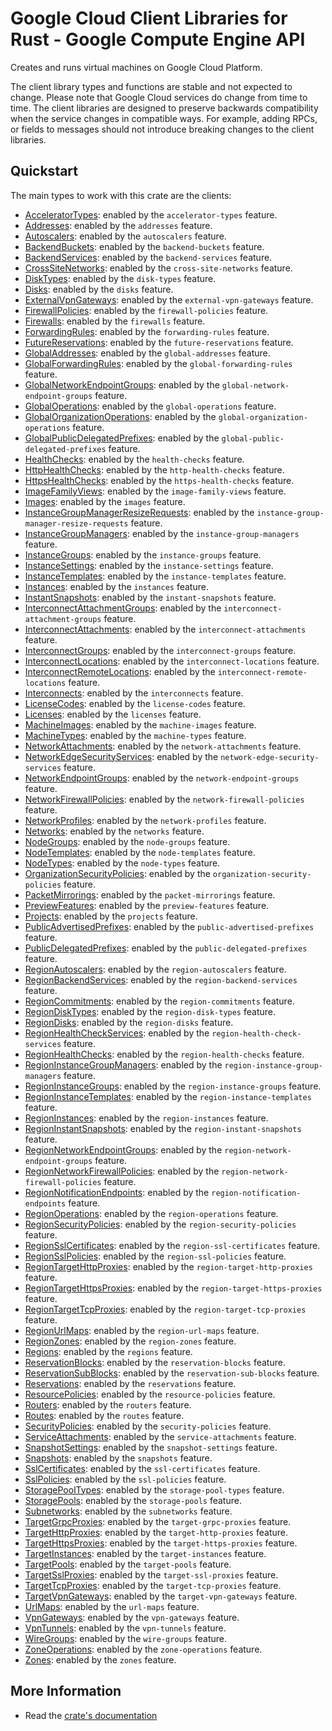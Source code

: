 # Google Cloud Client Libraries for Rust - Google Compute Engine API

<!-- Code generated by sidekick. DO NOT EDIT. -->


Creates and runs virtual machines on Google Cloud Platform.

The client library types and functions are stable and not expected to change.
Please note that Google Cloud services do change from time to time. The client
libraries are designed to preserve backwards compatibility when the service
changes in compatible ways. For example, adding RPCs, or fields to messages
should not introduce breaking changes to the client libraries.

## Quickstart

The main types to work with this crate are the clients:

- [AcceleratorTypes]: enabled by the `accelerator-types` feature.
- [Addresses]: enabled by the `addresses` feature.
- [Autoscalers]: enabled by the `autoscalers` feature.
- [BackendBuckets]: enabled by the `backend-buckets` feature.
- [BackendServices]: enabled by the `backend-services` feature.
- [CrossSiteNetworks]: enabled by the `cross-site-networks` feature.
- [DiskTypes]: enabled by the `disk-types` feature.
- [Disks]: enabled by the `disks` feature.
- [ExternalVpnGateways]: enabled by the `external-vpn-gateways` feature.
- [FirewallPolicies]: enabled by the `firewall-policies` feature.
- [Firewalls]: enabled by the `firewalls` feature.
- [ForwardingRules]: enabled by the `forwarding-rules` feature.
- [FutureReservations]: enabled by the `future-reservations` feature.
- [GlobalAddresses]: enabled by the `global-addresses` feature.
- [GlobalForwardingRules]: enabled by the `global-forwarding-rules` feature.
- [GlobalNetworkEndpointGroups]: enabled by the `global-network-endpoint-groups` feature.
- [GlobalOperations]: enabled by the `global-operations` feature.
- [GlobalOrganizationOperations]: enabled by the `global-organization-operations` feature.
- [GlobalPublicDelegatedPrefixes]: enabled by the `global-public-delegated-prefixes` feature.
- [HealthChecks]: enabled by the `health-checks` feature.
- [HttpHealthChecks]: enabled by the `http-health-checks` feature.
- [HttpsHealthChecks]: enabled by the `https-health-checks` feature.
- [ImageFamilyViews]: enabled by the `image-family-views` feature.
- [Images]: enabled by the `images` feature.
- [InstanceGroupManagerResizeRequests]: enabled by the `instance-group-manager-resize-requests` feature.
- [InstanceGroupManagers]: enabled by the `instance-group-managers` feature.
- [InstanceGroups]: enabled by the `instance-groups` feature.
- [InstanceSettings]: enabled by the `instance-settings` feature.
- [InstanceTemplates]: enabled by the `instance-templates` feature.
- [Instances]: enabled by the `instances` feature.
- [InstantSnapshots]: enabled by the `instant-snapshots` feature.
- [InterconnectAttachmentGroups]: enabled by the `interconnect-attachment-groups` feature.
- [InterconnectAttachments]: enabled by the `interconnect-attachments` feature.
- [InterconnectGroups]: enabled by the `interconnect-groups` feature.
- [InterconnectLocations]: enabled by the `interconnect-locations` feature.
- [InterconnectRemoteLocations]: enabled by the `interconnect-remote-locations` feature.
- [Interconnects]: enabled by the `interconnects` feature.
- [LicenseCodes]: enabled by the `license-codes` feature.
- [Licenses]: enabled by the `licenses` feature.
- [MachineImages]: enabled by the `machine-images` feature.
- [MachineTypes]: enabled by the `machine-types` feature.
- [NetworkAttachments]: enabled by the `network-attachments` feature.
- [NetworkEdgeSecurityServices]: enabled by the `network-edge-security-services` feature.
- [NetworkEndpointGroups]: enabled by the `network-endpoint-groups` feature.
- [NetworkFirewallPolicies]: enabled by the `network-firewall-policies` feature.
- [NetworkProfiles]: enabled by the `network-profiles` feature.
- [Networks]: enabled by the `networks` feature.
- [NodeGroups]: enabled by the `node-groups` feature.
- [NodeTemplates]: enabled by the `node-templates` feature.
- [NodeTypes]: enabled by the `node-types` feature.
- [OrganizationSecurityPolicies]: enabled by the `organization-security-policies` feature.
- [PacketMirrorings]: enabled by the `packet-mirrorings` feature.
- [PreviewFeatures]: enabled by the `preview-features` feature.
- [Projects]: enabled by the `projects` feature.
- [PublicAdvertisedPrefixes]: enabled by the `public-advertised-prefixes` feature.
- [PublicDelegatedPrefixes]: enabled by the `public-delegated-prefixes` feature.
- [RegionAutoscalers]: enabled by the `region-autoscalers` feature.
- [RegionBackendServices]: enabled by the `region-backend-services` feature.
- [RegionCommitments]: enabled by the `region-commitments` feature.
- [RegionDiskTypes]: enabled by the `region-disk-types` feature.
- [RegionDisks]: enabled by the `region-disks` feature.
- [RegionHealthCheckServices]: enabled by the `region-health-check-services` feature.
- [RegionHealthChecks]: enabled by the `region-health-checks` feature.
- [RegionInstanceGroupManagers]: enabled by the `region-instance-group-managers` feature.
- [RegionInstanceGroups]: enabled by the `region-instance-groups` feature.
- [RegionInstanceTemplates]: enabled by the `region-instance-templates` feature.
- [RegionInstances]: enabled by the `region-instances` feature.
- [RegionInstantSnapshots]: enabled by the `region-instant-snapshots` feature.
- [RegionNetworkEndpointGroups]: enabled by the `region-network-endpoint-groups` feature.
- [RegionNetworkFirewallPolicies]: enabled by the `region-network-firewall-policies` feature.
- [RegionNotificationEndpoints]: enabled by the `region-notification-endpoints` feature.
- [RegionOperations]: enabled by the `region-operations` feature.
- [RegionSecurityPolicies]: enabled by the `region-security-policies` feature.
- [RegionSslCertificates]: enabled by the `region-ssl-certificates` feature.
- [RegionSslPolicies]: enabled by the `region-ssl-policies` feature.
- [RegionTargetHttpProxies]: enabled by the `region-target-http-proxies` feature.
- [RegionTargetHttpsProxies]: enabled by the `region-target-https-proxies` feature.
- [RegionTargetTcpProxies]: enabled by the `region-target-tcp-proxies` feature.
- [RegionUrlMaps]: enabled by the `region-url-maps` feature.
- [RegionZones]: enabled by the `region-zones` feature.
- [Regions]: enabled by the `regions` feature.
- [ReservationBlocks]: enabled by the `reservation-blocks` feature.
- [ReservationSubBlocks]: enabled by the `reservation-sub-blocks` feature.
- [Reservations]: enabled by the `reservations` feature.
- [ResourcePolicies]: enabled by the `resource-policies` feature.
- [Routers]: enabled by the `routers` feature.
- [Routes]: enabled by the `routes` feature.
- [SecurityPolicies]: enabled by the `security-policies` feature.
- [ServiceAttachments]: enabled by the `service-attachments` feature.
- [SnapshotSettings]: enabled by the `snapshot-settings` feature.
- [Snapshots]: enabled by the `snapshots` feature.
- [SslCertificates]: enabled by the `ssl-certificates` feature.
- [SslPolicies]: enabled by the `ssl-policies` feature.
- [StoragePoolTypes]: enabled by the `storage-pool-types` feature.
- [StoragePools]: enabled by the `storage-pools` feature.
- [Subnetworks]: enabled by the `subnetworks` feature.
- [TargetGrpcProxies]: enabled by the `target-grpc-proxies` feature.
- [TargetHttpProxies]: enabled by the `target-http-proxies` feature.
- [TargetHttpsProxies]: enabled by the `target-https-proxies` feature.
- [TargetInstances]: enabled by the `target-instances` feature.
- [TargetPools]: enabled by the `target-pools` feature.
- [TargetSslProxies]: enabled by the `target-ssl-proxies` feature.
- [TargetTcpProxies]: enabled by the `target-tcp-proxies` feature.
- [TargetVpnGateways]: enabled by the `target-vpn-gateways` feature.
- [UrlMaps]: enabled by the `url-maps` feature.
- [VpnGateways]: enabled by the `vpn-gateways` feature.
- [VpnTunnels]: enabled by the `vpn-tunnels` feature.
- [WireGroups]: enabled by the `wire-groups` feature.
- [ZoneOperations]: enabled by the `zone-operations` feature.
- [Zones]: enabled by the `zones` feature.

## More Information

- Read the [crate's documentation](https://docs.rs/google-cloud-compute-v1/latest/google-cloud-compute-v1)

[AcceleratorTypes]: https://docs.rs/google-cloud-compute-v1/latest/google_cloud_compute_v1/client/struct.AcceleratorTypes.html
[Addresses]: https://docs.rs/google-cloud-compute-v1/latest/google_cloud_compute_v1/client/struct.Addresses.html
[Autoscalers]: https://docs.rs/google-cloud-compute-v1/latest/google_cloud_compute_v1/client/struct.Autoscalers.html
[BackendBuckets]: https://docs.rs/google-cloud-compute-v1/latest/google_cloud_compute_v1/client/struct.BackendBuckets.html
[BackendServices]: https://docs.rs/google-cloud-compute-v1/latest/google_cloud_compute_v1/client/struct.BackendServices.html
[CrossSiteNetworks]: https://docs.rs/google-cloud-compute-v1/latest/google_cloud_compute_v1/client/struct.CrossSiteNetworks.html
[DiskTypes]: https://docs.rs/google-cloud-compute-v1/latest/google_cloud_compute_v1/client/struct.DiskTypes.html
[Disks]: https://docs.rs/google-cloud-compute-v1/latest/google_cloud_compute_v1/client/struct.Disks.html
[ExternalVpnGateways]: https://docs.rs/google-cloud-compute-v1/latest/google_cloud_compute_v1/client/struct.ExternalVpnGateways.html
[FirewallPolicies]: https://docs.rs/google-cloud-compute-v1/latest/google_cloud_compute_v1/client/struct.FirewallPolicies.html
[Firewalls]: https://docs.rs/google-cloud-compute-v1/latest/google_cloud_compute_v1/client/struct.Firewalls.html
[ForwardingRules]: https://docs.rs/google-cloud-compute-v1/latest/google_cloud_compute_v1/client/struct.ForwardingRules.html
[FutureReservations]: https://docs.rs/google-cloud-compute-v1/latest/google_cloud_compute_v1/client/struct.FutureReservations.html
[GlobalAddresses]: https://docs.rs/google-cloud-compute-v1/latest/google_cloud_compute_v1/client/struct.GlobalAddresses.html
[GlobalForwardingRules]: https://docs.rs/google-cloud-compute-v1/latest/google_cloud_compute_v1/client/struct.GlobalForwardingRules.html
[GlobalNetworkEndpointGroups]: https://docs.rs/google-cloud-compute-v1/latest/google_cloud_compute_v1/client/struct.GlobalNetworkEndpointGroups.html
[GlobalOperations]: https://docs.rs/google-cloud-compute-v1/latest/google_cloud_compute_v1/client/struct.GlobalOperations.html
[GlobalOrganizationOperations]: https://docs.rs/google-cloud-compute-v1/latest/google_cloud_compute_v1/client/struct.GlobalOrganizationOperations.html
[GlobalPublicDelegatedPrefixes]: https://docs.rs/google-cloud-compute-v1/latest/google_cloud_compute_v1/client/struct.GlobalPublicDelegatedPrefixes.html
[HealthChecks]: https://docs.rs/google-cloud-compute-v1/latest/google_cloud_compute_v1/client/struct.HealthChecks.html
[HttpHealthChecks]: https://docs.rs/google-cloud-compute-v1/latest/google_cloud_compute_v1/client/struct.HttpHealthChecks.html
[HttpsHealthChecks]: https://docs.rs/google-cloud-compute-v1/latest/google_cloud_compute_v1/client/struct.HttpsHealthChecks.html
[ImageFamilyViews]: https://docs.rs/google-cloud-compute-v1/latest/google_cloud_compute_v1/client/struct.ImageFamilyViews.html
[Images]: https://docs.rs/google-cloud-compute-v1/latest/google_cloud_compute_v1/client/struct.Images.html
[InstanceGroupManagerResizeRequests]: https://docs.rs/google-cloud-compute-v1/latest/google_cloud_compute_v1/client/struct.InstanceGroupManagerResizeRequests.html
[InstanceGroupManagers]: https://docs.rs/google-cloud-compute-v1/latest/google_cloud_compute_v1/client/struct.InstanceGroupManagers.html
[InstanceGroups]: https://docs.rs/google-cloud-compute-v1/latest/google_cloud_compute_v1/client/struct.InstanceGroups.html
[InstanceSettings]: https://docs.rs/google-cloud-compute-v1/latest/google_cloud_compute_v1/client/struct.InstanceSettings.html
[InstanceTemplates]: https://docs.rs/google-cloud-compute-v1/latest/google_cloud_compute_v1/client/struct.InstanceTemplates.html
[Instances]: https://docs.rs/google-cloud-compute-v1/latest/google_cloud_compute_v1/client/struct.Instances.html
[InstantSnapshots]: https://docs.rs/google-cloud-compute-v1/latest/google_cloud_compute_v1/client/struct.InstantSnapshots.html
[InterconnectAttachmentGroups]: https://docs.rs/google-cloud-compute-v1/latest/google_cloud_compute_v1/client/struct.InterconnectAttachmentGroups.html
[InterconnectAttachments]: https://docs.rs/google-cloud-compute-v1/latest/google_cloud_compute_v1/client/struct.InterconnectAttachments.html
[InterconnectGroups]: https://docs.rs/google-cloud-compute-v1/latest/google_cloud_compute_v1/client/struct.InterconnectGroups.html
[InterconnectLocations]: https://docs.rs/google-cloud-compute-v1/latest/google_cloud_compute_v1/client/struct.InterconnectLocations.html
[InterconnectRemoteLocations]: https://docs.rs/google-cloud-compute-v1/latest/google_cloud_compute_v1/client/struct.InterconnectRemoteLocations.html
[Interconnects]: https://docs.rs/google-cloud-compute-v1/latest/google_cloud_compute_v1/client/struct.Interconnects.html
[LicenseCodes]: https://docs.rs/google-cloud-compute-v1/latest/google_cloud_compute_v1/client/struct.LicenseCodes.html
[Licenses]: https://docs.rs/google-cloud-compute-v1/latest/google_cloud_compute_v1/client/struct.Licenses.html
[MachineImages]: https://docs.rs/google-cloud-compute-v1/latest/google_cloud_compute_v1/client/struct.MachineImages.html
[MachineTypes]: https://docs.rs/google-cloud-compute-v1/latest/google_cloud_compute_v1/client/struct.MachineTypes.html
[NetworkAttachments]: https://docs.rs/google-cloud-compute-v1/latest/google_cloud_compute_v1/client/struct.NetworkAttachments.html
[NetworkEdgeSecurityServices]: https://docs.rs/google-cloud-compute-v1/latest/google_cloud_compute_v1/client/struct.NetworkEdgeSecurityServices.html
[NetworkEndpointGroups]: https://docs.rs/google-cloud-compute-v1/latest/google_cloud_compute_v1/client/struct.NetworkEndpointGroups.html
[NetworkFirewallPolicies]: https://docs.rs/google-cloud-compute-v1/latest/google_cloud_compute_v1/client/struct.NetworkFirewallPolicies.html
[NetworkProfiles]: https://docs.rs/google-cloud-compute-v1/latest/google_cloud_compute_v1/client/struct.NetworkProfiles.html
[Networks]: https://docs.rs/google-cloud-compute-v1/latest/google_cloud_compute_v1/client/struct.Networks.html
[NodeGroups]: https://docs.rs/google-cloud-compute-v1/latest/google_cloud_compute_v1/client/struct.NodeGroups.html
[NodeTemplates]: https://docs.rs/google-cloud-compute-v1/latest/google_cloud_compute_v1/client/struct.NodeTemplates.html
[NodeTypes]: https://docs.rs/google-cloud-compute-v1/latest/google_cloud_compute_v1/client/struct.NodeTypes.html
[OrganizationSecurityPolicies]: https://docs.rs/google-cloud-compute-v1/latest/google_cloud_compute_v1/client/struct.OrganizationSecurityPolicies.html
[PacketMirrorings]: https://docs.rs/google-cloud-compute-v1/latest/google_cloud_compute_v1/client/struct.PacketMirrorings.html
[PreviewFeatures]: https://docs.rs/google-cloud-compute-v1/latest/google_cloud_compute_v1/client/struct.PreviewFeatures.html
[Projects]: https://docs.rs/google-cloud-compute-v1/latest/google_cloud_compute_v1/client/struct.Projects.html
[PublicAdvertisedPrefixes]: https://docs.rs/google-cloud-compute-v1/latest/google_cloud_compute_v1/client/struct.PublicAdvertisedPrefixes.html
[PublicDelegatedPrefixes]: https://docs.rs/google-cloud-compute-v1/latest/google_cloud_compute_v1/client/struct.PublicDelegatedPrefixes.html
[RegionAutoscalers]: https://docs.rs/google-cloud-compute-v1/latest/google_cloud_compute_v1/client/struct.RegionAutoscalers.html
[RegionBackendServices]: https://docs.rs/google-cloud-compute-v1/latest/google_cloud_compute_v1/client/struct.RegionBackendServices.html
[RegionCommitments]: https://docs.rs/google-cloud-compute-v1/latest/google_cloud_compute_v1/client/struct.RegionCommitments.html
[RegionDiskTypes]: https://docs.rs/google-cloud-compute-v1/latest/google_cloud_compute_v1/client/struct.RegionDiskTypes.html
[RegionDisks]: https://docs.rs/google-cloud-compute-v1/latest/google_cloud_compute_v1/client/struct.RegionDisks.html
[RegionHealthCheckServices]: https://docs.rs/google-cloud-compute-v1/latest/google_cloud_compute_v1/client/struct.RegionHealthCheckServices.html
[RegionHealthChecks]: https://docs.rs/google-cloud-compute-v1/latest/google_cloud_compute_v1/client/struct.RegionHealthChecks.html
[RegionInstanceGroupManagers]: https://docs.rs/google-cloud-compute-v1/latest/google_cloud_compute_v1/client/struct.RegionInstanceGroupManagers.html
[RegionInstanceGroups]: https://docs.rs/google-cloud-compute-v1/latest/google_cloud_compute_v1/client/struct.RegionInstanceGroups.html
[RegionInstanceTemplates]: https://docs.rs/google-cloud-compute-v1/latest/google_cloud_compute_v1/client/struct.RegionInstanceTemplates.html
[RegionInstances]: https://docs.rs/google-cloud-compute-v1/latest/google_cloud_compute_v1/client/struct.RegionInstances.html
[RegionInstantSnapshots]: https://docs.rs/google-cloud-compute-v1/latest/google_cloud_compute_v1/client/struct.RegionInstantSnapshots.html
[RegionNetworkEndpointGroups]: https://docs.rs/google-cloud-compute-v1/latest/google_cloud_compute_v1/client/struct.RegionNetworkEndpointGroups.html
[RegionNetworkFirewallPolicies]: https://docs.rs/google-cloud-compute-v1/latest/google_cloud_compute_v1/client/struct.RegionNetworkFirewallPolicies.html
[RegionNotificationEndpoints]: https://docs.rs/google-cloud-compute-v1/latest/google_cloud_compute_v1/client/struct.RegionNotificationEndpoints.html
[RegionOperations]: https://docs.rs/google-cloud-compute-v1/latest/google_cloud_compute_v1/client/struct.RegionOperations.html
[RegionSecurityPolicies]: https://docs.rs/google-cloud-compute-v1/latest/google_cloud_compute_v1/client/struct.RegionSecurityPolicies.html
[RegionSslCertificates]: https://docs.rs/google-cloud-compute-v1/latest/google_cloud_compute_v1/client/struct.RegionSslCertificates.html
[RegionSslPolicies]: https://docs.rs/google-cloud-compute-v1/latest/google_cloud_compute_v1/client/struct.RegionSslPolicies.html
[RegionTargetHttpProxies]: https://docs.rs/google-cloud-compute-v1/latest/google_cloud_compute_v1/client/struct.RegionTargetHttpProxies.html
[RegionTargetHttpsProxies]: https://docs.rs/google-cloud-compute-v1/latest/google_cloud_compute_v1/client/struct.RegionTargetHttpsProxies.html
[RegionTargetTcpProxies]: https://docs.rs/google-cloud-compute-v1/latest/google_cloud_compute_v1/client/struct.RegionTargetTcpProxies.html
[RegionUrlMaps]: https://docs.rs/google-cloud-compute-v1/latest/google_cloud_compute_v1/client/struct.RegionUrlMaps.html
[RegionZones]: https://docs.rs/google-cloud-compute-v1/latest/google_cloud_compute_v1/client/struct.RegionZones.html
[Regions]: https://docs.rs/google-cloud-compute-v1/latest/google_cloud_compute_v1/client/struct.Regions.html
[ReservationBlocks]: https://docs.rs/google-cloud-compute-v1/latest/google_cloud_compute_v1/client/struct.ReservationBlocks.html
[ReservationSubBlocks]: https://docs.rs/google-cloud-compute-v1/latest/google_cloud_compute_v1/client/struct.ReservationSubBlocks.html
[Reservations]: https://docs.rs/google-cloud-compute-v1/latest/google_cloud_compute_v1/client/struct.Reservations.html
[ResourcePolicies]: https://docs.rs/google-cloud-compute-v1/latest/google_cloud_compute_v1/client/struct.ResourcePolicies.html
[Routers]: https://docs.rs/google-cloud-compute-v1/latest/google_cloud_compute_v1/client/struct.Routers.html
[Routes]: https://docs.rs/google-cloud-compute-v1/latest/google_cloud_compute_v1/client/struct.Routes.html
[SecurityPolicies]: https://docs.rs/google-cloud-compute-v1/latest/google_cloud_compute_v1/client/struct.SecurityPolicies.html
[ServiceAttachments]: https://docs.rs/google-cloud-compute-v1/latest/google_cloud_compute_v1/client/struct.ServiceAttachments.html
[SnapshotSettings]: https://docs.rs/google-cloud-compute-v1/latest/google_cloud_compute_v1/client/struct.SnapshotSettings.html
[Snapshots]: https://docs.rs/google-cloud-compute-v1/latest/google_cloud_compute_v1/client/struct.Snapshots.html
[SslCertificates]: https://docs.rs/google-cloud-compute-v1/latest/google_cloud_compute_v1/client/struct.SslCertificates.html
[SslPolicies]: https://docs.rs/google-cloud-compute-v1/latest/google_cloud_compute_v1/client/struct.SslPolicies.html
[StoragePoolTypes]: https://docs.rs/google-cloud-compute-v1/latest/google_cloud_compute_v1/client/struct.StoragePoolTypes.html
[StoragePools]: https://docs.rs/google-cloud-compute-v1/latest/google_cloud_compute_v1/client/struct.StoragePools.html
[Subnetworks]: https://docs.rs/google-cloud-compute-v1/latest/google_cloud_compute_v1/client/struct.Subnetworks.html
[TargetGrpcProxies]: https://docs.rs/google-cloud-compute-v1/latest/google_cloud_compute_v1/client/struct.TargetGrpcProxies.html
[TargetHttpProxies]: https://docs.rs/google-cloud-compute-v1/latest/google_cloud_compute_v1/client/struct.TargetHttpProxies.html
[TargetHttpsProxies]: https://docs.rs/google-cloud-compute-v1/latest/google_cloud_compute_v1/client/struct.TargetHttpsProxies.html
[TargetInstances]: https://docs.rs/google-cloud-compute-v1/latest/google_cloud_compute_v1/client/struct.TargetInstances.html
[TargetPools]: https://docs.rs/google-cloud-compute-v1/latest/google_cloud_compute_v1/client/struct.TargetPools.html
[TargetSslProxies]: https://docs.rs/google-cloud-compute-v1/latest/google_cloud_compute_v1/client/struct.TargetSslProxies.html
[TargetTcpProxies]: https://docs.rs/google-cloud-compute-v1/latest/google_cloud_compute_v1/client/struct.TargetTcpProxies.html
[TargetVpnGateways]: https://docs.rs/google-cloud-compute-v1/latest/google_cloud_compute_v1/client/struct.TargetVpnGateways.html
[UrlMaps]: https://docs.rs/google-cloud-compute-v1/latest/google_cloud_compute_v1/client/struct.UrlMaps.html
[VpnGateways]: https://docs.rs/google-cloud-compute-v1/latest/google_cloud_compute_v1/client/struct.VpnGateways.html
[VpnTunnels]: https://docs.rs/google-cloud-compute-v1/latest/google_cloud_compute_v1/client/struct.VpnTunnels.html
[WireGroups]: https://docs.rs/google-cloud-compute-v1/latest/google_cloud_compute_v1/client/struct.WireGroups.html
[ZoneOperations]: https://docs.rs/google-cloud-compute-v1/latest/google_cloud_compute_v1/client/struct.ZoneOperations.html
[Zones]: https://docs.rs/google-cloud-compute-v1/latest/google_cloud_compute_v1/client/struct.Zones.html
